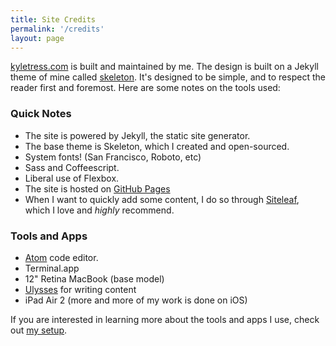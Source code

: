 ```yaml
---
title: Site Credits
permalink: '/credits'
layout: page
---
```


[kyletress.com](http://www.kyletress.com) is built and maintained by me. The design is built on a Jekyll theme of mine called [skeleton](https://www.github.com/kyletress/skeleton.git). It's designed to be simple, and to respect the reader first and foremost. Here are some notes on the tools used:

### Quick Notes

- The site is powered by Jekyll, the static site generator.
- The base theme is Skeleton, which I created and open-sourced.
- System fonts! (San Francisco, Roboto, etc)
- Sass and Coffeescript.
- Liberal use of Flexbox.
- The site is hosted on [GitHub Pages]()
- When I want to quickly add some content, I do so through [Siteleaf](), which I love and *highly* recommend.

### Tools and Apps

- [Atom]() code editor.
- Terminal.app
- 12" Retina MacBook (base model)
- [Ulysses]() for writing content
- iPad Air 2 (more and more of my work is done on iOS)

If you are interested in learning more about the tools and apps I use, check out [my setup]().
